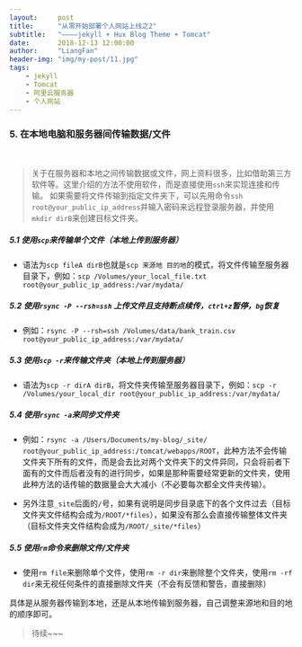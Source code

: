 ```yaml
---
layout:     post
title:      "从零开始部署个人网站上线之2"
subtitle:   "————jekyll + Hux Blog Theme + Tomcat"
date:       2018-12-13 12:00:00
author:     "LiangFan"
header-img: "img/my-post/11.jpg"
tags:
    - jekyll
    - Tomcat
    - 阿里云服务器
    - 个人网站
---
```

<!-- 
> 本文旨在从零开始手把手教你部署个人博客网站，即使你没有任何技术背景。因为是部署博客网站，那么目的是方便自己写博文，技术实现手段上越简单越好，尽可能的使用现成的技术框架。这里使用的是`jekyll + Hux Blog Theme + Tomcat + 阿里云ESC服务器`来部署，接下来会引导你一步一步从零开始，直到能打开自己的网站为止。


<!-- 基本的部署流程可以概括为：

![Alt text](/img/my-post/20181210a.png) -->

<!-- 
### 1. 购买阿里云ESC服务器

这个比较简单，就是百度搜阿里云然后打开官网首页，产品-云服务ESC点击进去，然后注册登录。

由于是个人网站，访问量和并发非常小，也不需要用到数据库，买个1核心1GB内存1M带宽的就是了，当然如果金钱充裕，那么买个带宽大点的也不是不行。

服务器的地址选国内比较好，因为毕竟大部分访问的用户都是在国内的。

服务器操作系统选择ubuntu16.04或以上，切记服务器选择linux ubuntu，别问为什么，反正就是windows服务器被嫌弃。像superset和ClickHouse压根就不支持windows，只能用在mac和linux上（二者都是基于unix）。

另外，阿里云的服务器首次购买是可以享受N天无理由退款的，具体多少天可以搜一搜，如果想退货再重新购买需要趁早。遇到双11双12，服务器的价格折扣很大，还是挺实惠的。学生凭学生证购买也可以享受折扣。

到这里的话第1步就OK了。操作系统的基本环境配置，等做完了第3步再回来弄。为什么呢？往下面看就知道了。



### 2. 购买域名

在阿里云官网顶部搜索栏中搜索`域名购买`，然后进入域名购买页面，搜索自己喜欢的域名，各种域名因有尽有：`.com`, `.cn`, `.org`, `.me`, `.info`等等，琳琅满目，像我就是买的`liangfan.tech`。

一般而言， `.com`的域名会比其他的贵一些。这个可以自己根据经济情况和喜好拿捏。

域名的话建议3年起买，我是购买的3年。因为域名到期后再续费，价格是肯定比初次购买要贵的，所以如果经济条件允许，最好是多买几年。

另外，建议服务器和域名都在阿里云购买，一来阿里云服务稳定，价格还算公道；二来后面备案等也较为方便。



### 3. 域名备案

这应该是所有步骤里面最耗时的一步了，所以先把这一步给处理了，其实中间是有很多时间是把弄其它的东西的。

啥是域名备案呢？其实就是到z+f那里去注册下、实名下。具体原因嘛，你懂的， 大天朝，毕竟没有west world那么free。工信部规定，没有备案的域名，是打不开网站的，而且还会受到法律的制裁。

当然你也可以申请国外的服务器，然后将博客部署在国外网站上面，是不用备案的，但是访问速度就不敢保证了，而且会不会被wall也难说。

域名备案，在阿里云首页搜索`域名备案`进入相应页面即可开始操作了。

域名备案需要用到身份证信息、前面申请的服务器的公网IP、填写备案材料、申请幕布并拍照邮寄材料等等一系列流程，总之比较繁杂，这部分需要在阿里云的指引下一步步完成。

从申请备案到通过大概需要3-4周的时间。这段时间可以跳过第4步，进行5-10的步骤，先在本地部署和演练。



### 4. 域名解析

所谓域名解析，就是说将你的文字域名（如`liangfan.tech`）映射到数据域名（如117.41.12.13）上。

登录阿里云官网后，进入控制台-域名点击进入就可以看见自己名下的域名列表，点击解析域名后添加记录。

这里添加两个解析记录即可，两个记录的的`记录类型`均是A，主机记录一个是`www`一个是`@`，解析线路都选择`默认`，记录值均是自己的公网IP，TTL10分钟。

这两个解析记录的含义是说，将域名`xxxx.xx`和`www.xxxx.xx`均解析到公网IP上，这样在浏览器输入网址的时候加wwww或者不加均可访问网站。

由于阿里云ESC弹性服务器已经对网络访问进行了优化，因此是不需要进行`cname`解析的，不要被网上的杂论带歪了。

这个时候域名相关的工作基本就完结了。可以在本地的电脑的`Terminal`中分别`ping`一下公网数字IP和自己的文字域名看下通不通，如果不停出现类似`64 bytes from xx.xx.xxx.xxx: icmp_seq=0 ttl=52 time=7.879 ms`的内容，那么说明域名解析成功，可以进行下一步了。 --> 



### 5. 在本地电脑和服务器间传输数据/文件

&nbsp;

> 关于在服务器和本地之间传输数据或文件，网上资料很多，比如借助第三方软件等。这里介绍的方法不使用软件，而是直接使用`ssh`来实现连接和传输。
如果需要将文件传输到指定文件夹下，可以先用命令`ssh root@your_public_ip_address`并输入密码来远程登录服务器，并使用`mkdir dirB`来创建目标文件夹。



##### 5.1 使用`scp`来传输单个文件（本地上传到服务器）

- 语法为`scp fileA dirB`也就是`scp 来源地 目的地`的模式，将文件传输至服务器目录下，例如：`scp /Volumes/your_local_file.txt root@your_public_ip_address:/var/mydata/`



##### 5.2 使用`rsync -P --rsh=ssh` 上传文件且支持断点续传，`ctrl+z`暂停，`bg`恢复

- 例如：`rsync -P --rsh=ssh /Volumes/data/bank_train.csv root@your_public_ip_address:/var/mydata/`



##### 5.3 使用`scp -r`来传输文件夹（本地上传到服务器）

- 语法为`scp -r dirA dirB`，将文件夹传输至服务器目录下，例如：`scp -r /Volumes/your_local_dir root@your_public_ip_address:/var/mydata/`



##### 5.4 使用`rsync -a`来同步文件夹

- 例如：`rsync -a /Users/Documents/my-blog/_site/  root@your_public_ip_address:/tomcat/webapps/ROOT`，此种方法不会传输文件夹下所有的文件，而是会去比对两个文件夹下的文件异同，只会将前者下面有的文件而后者没有的进行同步，如果是那种需要经常更新的文件夹，使用此种方法的话传输的数据量会大大减小（不必要每次都全文件夹传输）。

- 另外注意`_site`后面的`/`号，如果有说明是同步目录底下的各个文件过去（目标文件夹文件结构会成为`/ROOT/*files`），如果没有那么会直接传输整体文件夹（目标文件夹文件结构会成为`/ROOT/_site/*files`）



##### 5.5 使用`rm`命令来删除文件/文件夹

- 使用`rm file`来删除单个文件，使用`rm -r dir`来删除整个文件夹，使用`rm -rf dir`来无视任何条件的直接删除文件夹（不会有反馈和警告，直接删除）




具体是从服务器传输到本地，还是从本地传输到服务器，自己调整来源地和目的地的顺序即可。

> 待续~~~

&nbsp;
&nbsp;

<!-- 
### 6. 配置jdk
jdk不是jre

&nbsp;
&nbsp;

### 7. 在本地配置jekyll
hux blog theme

&nbsp;
&nbsp;

### 8. 配置Tomcat

&nbsp;
&nbsp;

### 9. 将编译后的博客文件同步至服务器端

&nbsp;
&nbsp;

### 10. 注意阿里云的端口访问限制
控制台-云服务器ESC-网络和安全-安全组-配置规则


Enjoy your personal website and keep writing！




&nbsp;
&nbsp;
 -->














